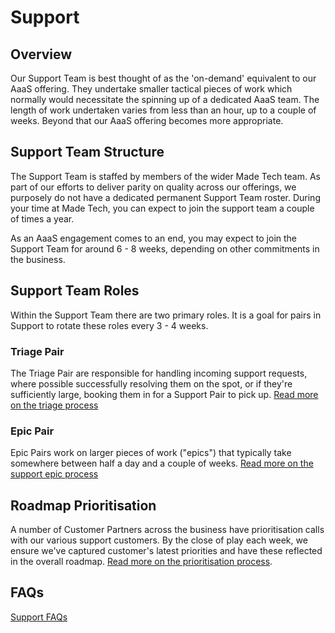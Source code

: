 # Support

## Overview

Our Support Team is best thought of as the 'on-demand' equivalent to our AaaS offering. They undertake smaller tactical pieces of work which normally would necessitate the spinning up of a dedicated AaaS team. The length of work undertaken varies from less than an hour, up to a couple of weeks. Beyond that our AaaS offering becomes more appropriate.

## Support Team Structure

The Support Team is staffed by members of the wider Made Tech team. As part of our efforts to deliver parity on quality across our offerings, we purposely do not have a dedicated permanent Support Team roster. During your time at Made Tech, you can expect to join the support team a couple of times a year.

As an AaaS engagement comes to an end, you may expect to join the Support Team for around 6 - 8 weeks, depending on other commitments in the business.

## Support Team Roles

Within the Support Team there are two primary roles. It is a goal for pairs in Support to rotate these roles every 3 - 4 weeks.

### Triage Pair

The Triage Pair are responsible for handling incoming support requests, where possible successfully resolving them on the spot, or if they're sufficiently large, booking them in for a Support Pair to pick up. [Read more on the triage process](triage.md)

### Epic Pair

Epic Pairs work on larger pieces of work ("epics") that typically take somewhere between half a day and a couple of weeks. [Read more on the support epic process](epics.md)

## Roadmap Prioritisation

A number of Customer Partners across the business have prioritisation calls with our various support customers. By the close of play each week, we ensure we've captured customer's latest priorities and have these reflected in the overall roadmap. [Read more on the prioritisation process](roadmap_prioritisation.md).

## FAQs

[Support FAQs](faqs.md)
